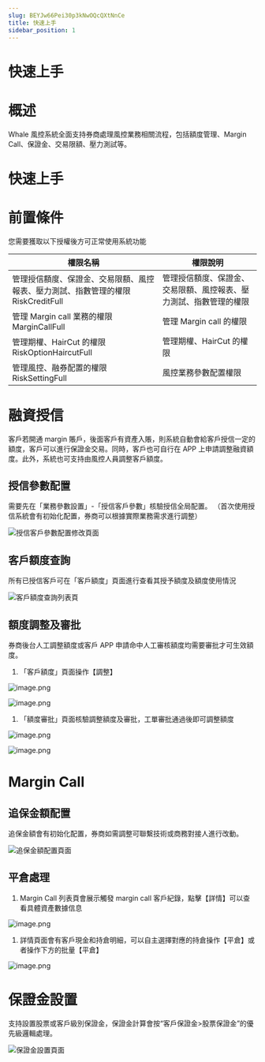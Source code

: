 ```yaml
---
slug: BEYJw66Pei30p3kNwOQcQXtNnCe
title: 快速上手
sidebar_position: 1
---
```



# 快速上手


# 概述


Whale 風控系統全面支持券商處理風控業務相關流程，包括額度管理、Margin Call、保證金、交易限額、壓力測試等。


# 快速上手


# 前置條件


您需要獲取以下授權後方可正常使用系統功能


| 權限名稱                                             | 權限說明                              |
| ------------------------------------------------ | --------------------------------- |
| 管理授信額度、保證金、交易限額、風控報表、壓力測試、指數管理的權限 RiskCreditFull | 管理授信額度、保證金、交易限額、風控報表、壓力測試、指數管理的權限 |
| 管理 Margin call 業務的權限 MarginCallFull                | 管理 Margin call 的權限                  |
| 管理期權、HairCut 的權限 RiskOptionHaircutFull           | 管理期權、HairCut 的權限                   |
| 管理風控、融券配置的權限 RiskSettingFull                     | 風控業務參數配置權限                        |


# 融資授信


客戶若開通 margin 賬戶，後面客戶有資產入賬，則系統自動會給客戶授信一定的額度，客戶可以進行保證金交易。同時，客戶也可自行在 APP 上申請調整融資額度。此外，系統也可支持由風控人員調整客戶額度。


## 授信參數配置


需要先在「業務參數設置」-「授信客戶參數」核驗授信全局配置。
（首次使用授信系統會有初始化配置，券商可以根據實際業務需求進行調整）


![授信客戶參數配置修改頁面](/assets/812adce177643e5bfdcbe39a941fa4b4.png)


## 客戶額度查詢


所有已授信客戶可在「客戶額度」頁面進行查看其授予額度及額度使用情況


![客戶額度查詢列表頁](/assets/bd6494823b76651482c5e66298848d06.png)


## 額度調整及審批


券商後台人工調整額度或客戶 APP 申請命中人工審核額度均需要審批才可生效額度。

1. 「客戶額度」頁面操作【調整】

![image.png](/assets/a949ccf975c20c4fb7251daead3972cb.png)


![image.png](/assets/5715c9583481fb2dfca52064e2242803.png)

1. 「額度審批」頁面核驗調整額度及審批，工單審批通過後即可調整額度

![image.png](/assets/a9d2ac65bdbc25a993f00e7077888404.png)


![image.png](/assets/5b4a803e2a8f5a54d41c108c4ddce950.png)


# Margin Call


## 追保金額配置


追保金額會有初始化配置，券商如需調整可聯繫技術或商務對接人進行改動。


![追保金額配置頁面](/assets/0e27bc36a2a639a8aa11356526e5ceca.png)


## 平倉處理

1. Margin Call 列表頁會展示觸發 margin call 客戶紀錄，點擊【詳情】可以查看具體資產數據信息

![image.png](/assets/00a3b0e59967079bb0dfa5939b0f82c4.png)

1. 詳情頁面會有客戶現金和持倉明細，可以自主選擇對應的持倉操作【平倉】或者操作下方的批量【平倉】

![image.png](/assets/e393647593751966a1d1f6658237fa10.png)


# 保證金設置


支持設置股票或客戶級別保證金，保證金計算會按“客戶保證金>股票保證金”的優先級邏輯處理。


![保證金設置頁面](/assets/c537d997373f435bafd3406816826b7d.png)

